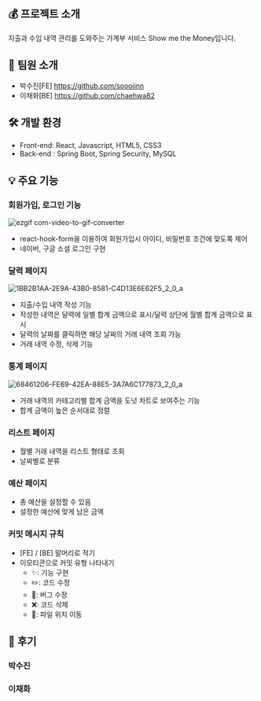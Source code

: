 ## 💰 프로젝트 소개

지출과 수입 내역 관리를 도와주는 가계부 서비스 Show me the Money입니다.

## 👥 팀원 소개

- 박수진[FE] <https://github.com/sooojinn>
- 이채화[BE] <https://github.com/chaehwa82>

## 🛠️ 개발 환경

- Front-end: React, Javascript, HTML5, CSS3
- Back-end : Spring Boot, Spring Security, MySQL

## 💡 주요 기능

### 회원가입, 로그인 기능

![ezgif com-video-to-gif-converter](https://github.com/sooojinn/ShowMeTheMoney2.0/assets/155421665/b9b58119-f940-4c2d-9723-dc2f3fe03a9e)


- react-hook-form을 이용하여 회원가입시 아이디, 비밀번호 조건에 맞도록 제어
- 네이버, 구글 소셜 로그인 구현

### 달력 페이지

![1BB2B1AA-2E9A-43B0-8581-C4D13E6E62F5_2_0_a](https://github.com/soojinpark99/ShowMeTheMoney/assets/154590790/d5f71cb4-5a4e-469c-a682-b4810fe83b2d)

- 지출/수입 내역 작성 기능
- 작성한 내역은 달력에 일별 합계 금액으로 표시/달력 상단에 월별 합계 금액으로 표시
- 달력의 날짜를 클릭하면 해당 날짜의 거래 내역 조회 가능
- 거래 내역 수정, 삭제 기능

### 통계 페이지

![68461206-FE69-42EA-88E5-3A7A6C177873_2_0_a](https://github.com/soojinpark99/ShowMeTheMoney/assets/154590790/1bef81b8-114f-4894-a876-330554d259e3)

- 거래 내역의 카테고리별 합계 금액을 도넛 차트로 보여주는 기능
- 합계 금액이 높은 순서대로 정렬

### 리스트 페이지

- 월별 거래 내역을 리스트 형태로 조회
- 날짜별로 분류

### 예산 페이지

- 총 예산을 설정할 수 있음
- 설정한 예산에 맞게 남은 금액

### 커밋 메시지 규칙

- [FE] / [BE] 말머리로 적기
- 이모티콘으로 커밋 유형 나타내기
  - ✨: 기능 구현
  - ✏️: 코드 수정
  - 🐞: 버그 수정
  - ❌: 코드 삭제
  - 📁: 파일 위치 이동

## 📝 후기

### 박수진

### 이채화
